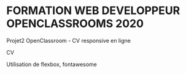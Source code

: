 # FORMATION WEB DEVELOPPEUR OPENCLASSROOMS 2020

Projet2 OpenClassroom - CV responsive en ligne

CV

Utilisation de flexbox, fontawesome
